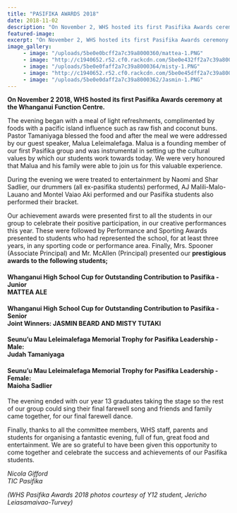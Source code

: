```yaml
---
title: "PASIFIKA AWARDS 2018"
date: 2018-11-02
description: "On November 2, WHS hosted its first Pasifika Awards ceremony at the Whanganui Function Centre..."
featured-image: 
excerpt: "On November 2, WHS hosted its first Pasifika Awards ceremony at the Whanganui Function Centre."
image_gallery:
     - image: "/uploads/5be0e0bcff2a7c39a8000360/mattea-1.PNG"
     - image: "http://c1940652.r52.cf0.rackcdn.com/5be0e432ff2a7c39a800037c/Mattea.jpg"
     - image: "/uploads/5be0e0faff2a7c39a8000364/misty-1.PNG"
     - image: "http://c1940652.r52.cf0.rackcdn.com/5be0e45dff2a7c39a8000380/MIsty.jpg"
     - image: "/uploads/5be0e0daff2a7c39a8000362/Jasmin-1.PNG"
---
```


<p dir="ltr"><strong>On November 2 2018, WHS hosted its first Pasifika Awards ceremony at the Whanganui Function Centre. </strong></p>
<p dir="ltr"><span>The evening began with a meal of light refreshments, complimented by foods with a pacific island influence such as raw fish and coconut buns. Pastor Tamaniyaga blessed the food and after the meal we were addressed by our guest speaker, Malua Leleimalefaga. Malua is a founding member of our first Pasifika group and was instrumental in setting up the cultural values by which our students work towards today. We were very honoured that Malua and his family were able to join us for this valuable experience.</span></p>
<p dir="ltr"><span>During the evening we were treated to entertainment by Naomi and Shar Sadlier, our drummers (all ex-pasifika students) performed, AJ Malili-Malo-Lauano and Montel Vaiao Aki performed and our Pasifika students also performed their bracket.</span></p>
<p dir="ltr"><span>Our achievement awards were presented first to all the students in our group to celebrate their positive participation, in our creative performances this year. These were followed by Performance and Sporting Awards presented to students who had represented the school, for at least three years, in any sporting code or performance area. Finally, Mrs. Spooner (Associate Principal) and Mr. McAllen (Principal) presented our <strong>prestigious awards to the following students;</strong></span></p>
<h4 dir="ltr"><span>Whanganui High School Cup for Outstanding Contribution to Pasifika - Junior&nbsp;<br /></span><span>MATTEA ALE</span></h4>
<h4 dir="ltr"><span>Whanganui High School Cup for Outstanding Contribution to Pasifika - Senior<br /></span>Joint Winners: JASMIN BEARD AND MISTY TUTAKI</h4>
<h4 dir="ltr"><span>Seunu&rsquo;u Mau Leleimalefaga Memorial Trophy for Pasifika Leadership - Male</span><span>: <br /></span><span>Judah Tamaniyaga</span></h4>
<h4 dir="ltr"><span>Seunu&rsquo;u Mau Leleimalefaga Memorial Trophy for Pasifika Leadership - Female:<br /></span><span>Maioha Sadlier</span></h4>
<p dir="ltr"><span>The evening ended with our year 13 graduates taking the stage so the rest of our group could sing their final farewell song and friends and family came together, for our final farewell dance.</span></p>
<p dir="ltr"><span>Finally, thanks to all the committee members, WHS staff, parents and students for organising a fantastic evening, full of fun, great food and entertainment. We are so grateful to have been given this opportunity to come together and celebrate the success and achievements of our Pasifika students.</span></p>
<p dir="ltr"><em>Nicola Gifford</em><br /><em>TIC Pasifika</em></p>
<p dir="ltr"><em>(WHS Pasifika Awards 2018 photos courtesy of Y12 student, Jericho Leiasamaivao-Turvey)</em></p>

